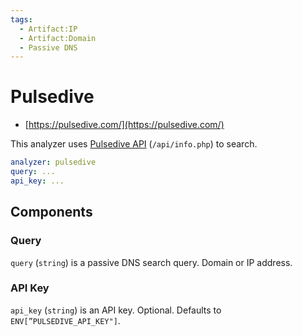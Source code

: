 ```yaml
---
tags:
  - Artifact:IP
  - Artifact:Domain
  - Passive DNS
---
```


# Pulsedive

- [https://pulsedive.com/](https://pulsedive.com/)

This analyzer uses [Pulsedive API](https://pulsedive.com/api/) (`/api/info.php`) to search.

```yaml
analyzer: pulsedive
query: ...
api_key: ...
```

## Components

### Query

`query` (`string`) is a passive DNS search query. Domain or IP address.

### API Key

`api_key` (`string`) is an API key. Optional. Defaults to `ENV[”PULSEDIVE_API_KEY"]`.
